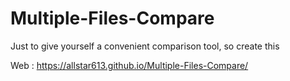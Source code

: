 # Multiple-Files-Compare

Just to give yourself a convenient comparison tool, so create this

Web : https://allstar613.github.io/Multiple-Files-Compare/
